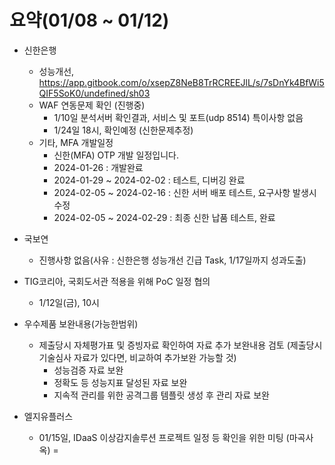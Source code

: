 # 요약(01/08 ~ 01/12) 

    
* 신한은행
    * 성능개선, https://app.gitbook.com/o/xsepZ8NeB8TrRCREEJlL/s/7sDnYk4BfWi5QIF5SoK0/undefined/sh03
    * WAF 연동문제 확인 (진행중)
        * 1/10일 분석서버 확인결과, 서비스 및 포트(udp 8514) 특이사항 없음
        * 1/24일 18시, 확인예정 (신한문제추정)
    * 기타, MFA 개발일정
        * 신한(MFA) OTP 개발 일정입니다.
        * 2024-01-26 : 개발완료
        * 2024-01-29 ~ 2024-02-02 : 테스트, 디버깅 완료
        * 2024-02-05 ~ 2024-02-16 : 신한 서버 배포 테스트, 요구사항 발생시 수정
        * 2024-02-05 ~ 2024-02-29 : 최종 신한 납품 테스트, 완료

* 국보연
    * 진행사항 없음(사유 : 신한은행 성능개선 긴급 Task, 1/17일까지 성과도출)

* TIG코리아, 국회도서관 적용을 위해 PoC 일정 협의
    * 1/12일(금), 10시

* 우수제품 보완내용(가능한범위)
    * 제출당시 자체평가표 및 증빙자료 확인하여 자료 추가 보완내용 검토 (제출당시 기술심사 자료가 있다면, 비교하여 추가보완 가능할 것)
        * 성능검증 자료 보완
        * 정확도 등 성능지표 달성된 자료 보완
        * 지속적 관리를 위한 공격그룹 템플릿 생성 후 관리 자료 보완

* 엘지유플러스
    * 01/15일, IDaaS 이상감지솔루션 프로젝트 일정 등 확인을 위한 미팅 (마곡사옥)
=